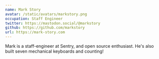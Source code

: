 ```yaml
---
name: Mark Story
avatar: /static/avatars/markstory.png
occupation: Staff Engineer
twitter: https://mastodon.social/@markstory
github: https://github.com/markstory
url: https://mark-story.com
---
```


Mark is a staff-engineer at Sentry, and open source enthusiast. He's also built seven mechanical keyboards and counting!
